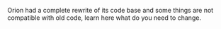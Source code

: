 Orion had a complete rewrite of its code base and some things are not 
compatible with old code, learn here what do you need to change.